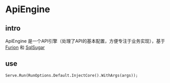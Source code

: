 # ApiEngine

## intro

ApiEngine 是一个API引擎（处理了API的基本配置，方便专注于业务实现），基于 [Furion](https://github.com/MonkSoul/Furion) 和 [SqlSugar](https://github.com/donet5/SqlSugar)

## use

`Serve.Run(RunOptions.Default.InjectCore().WithArgs(args));`
